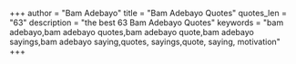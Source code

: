 +++
author = "Bam Adebayo"
title = "Bam Adebayo Quotes"
quotes_len = "63"
description = "the best 63 Bam Adebayo Quotes"
keywords = "bam adebayo,bam adebayo quotes,bam adebayo quote,bam adebayo sayings,bam adebayo saying,quotes, sayings,quote, saying, motivation"
+++
